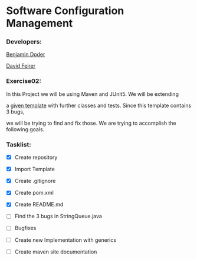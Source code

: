 # Software Configuration Management

### Developers:

[Benjamin Doder](https://github.com/doderben "Benjamin Doder")

[David Feirer](https://github.com/DavidFeirer "David Feirer")

### Exercise02:

In this Project we will be using Maven and JUnit5. We will be extending

a [given template](https://github.com/michaelulm/software-configuration-management/tree/master/test-automation/junit5/Queue) with further classes and tests. Since this template contains 3 bugs,

we will be trying to find and fix those. We are trying to accomplish the following goals.

### Tasklist:

- [x] Create repository
- [x] Import Template
- [x] Create .gitignore
- [x] Create pom.xml
- [x] Create README.md
- [ ] Find the 3 bugs in StringQueue.java
- [ ] Bugfixes
- [ ] Create new Implementation with generics
- [ ] Create maven site documentation

